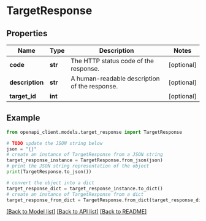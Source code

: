 # TargetResponse


## Properties

Name | Type | Description | Notes
------------ | ------------- | ------------- | -------------
**code** | **str** | The HTTP status code of the response. | [optional] 
**description** | **str** | A human-readable description of the response. | [optional] 
**target_id** | **int** |  | [optional] 

## Example

```python
from openapi_client.models.target_response import TargetResponse

# TODO update the JSON string below
json = "{}"
# create an instance of TargetResponse from a JSON string
target_response_instance = TargetResponse.from_json(json)
# print the JSON string representation of the object
print(TargetResponse.to_json())

# convert the object into a dict
target_response_dict = target_response_instance.to_dict()
# create an instance of TargetResponse from a dict
target_response_from_dict = TargetResponse.from_dict(target_response_dict)
```
[[Back to Model list]](../README.md#documentation-for-models) [[Back to API list]](../README.md#documentation-for-api-endpoints) [[Back to README]](../README.md)



